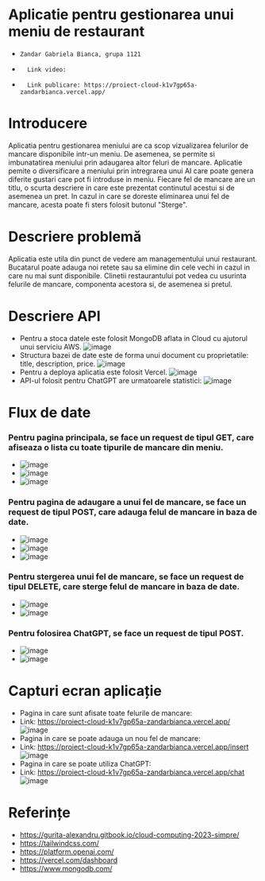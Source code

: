 
#   Aplicatie pentru gestionarea unui meniu de restaurant
 - 
       Zandar Gabriela Bianca, grupa 1121
                
-      
        Link video:
-
        Link publicare: https://proiect-cloud-k1v7gp65a-zandarbianca.vercel.app/
        
# Introducere 
Aplicatia pentru gestionarea meniului are ca scop vizualizarea felurilor de mancare disponibile intr-un meniu. De asemenea, se permite si imbunatatirea meniului prin adaugarea altor feluri de mancare. Aplicatie pemite o diversificare a meniului prin intregrarea unui AI care poate genera diferite gustari care pot fi introduse in meniu. Fiecare fel de mancare are un titlu, o scurta descriere in care este prezentat continutul acestui si de asemenea un pret. In cazul in care se doreste eliminarea unui fel de mancare, acesta poate fi sters folosit butonul "Sterge". 
# Descriere problemă 
Aplicatia este utila din punct de vedere am managementului unui restaurant. Bucatarul poate adauga noi retete sau sa elimine din cele vechi in cazul in care nu mai sunt disponibile. Clinetii restaurantului pot vedea cu usurinta felurile de mancare, componenta acestora si, de asemenea si pretul. 
# Descriere API 
- Pentru a stoca datele este folosit MongoDB aflata in Cloud cu ajutorul unui serviciu AWS.
![image](https://github.com/zandarbianca/proiectCloud/assets/81233161/62d81c12-410e-4650-97ec-25735f21cb1e)
- Structura bazei de date este de forma unui document cu proprietatile: title, description, price.
![image](https://github.com/zandarbianca/proiectCloud/assets/81233161/8a1fef8d-8259-4f49-91d9-e35cf1a633a9)
- Pentru a deploya aplicatia este folosit Vercel. 
![image](https://github.com/zandarbianca/proiectCloud/assets/81233161/a775e030-77c7-4be5-b60f-817d4c39c9d7)
- API-ul folosit pentru ChatGPT are urmatoarele statistici:
![image](https://github.com/zandarbianca/proiectCloud/assets/81233161/51705edc-ec2e-40be-b47a-a01cce8f0757)


# Flux de date 
### Pentru pagina principala, se face un request de tipul GET, care afiseaza o lista cu toate tipurile de mancare din meniu. 
- ![image](https://github.com/zandarbianca/proiectCloud/assets/81233161/9e72b51f-fcf3-46b3-a596-01ea3302e3e7)
- ![image](https://github.com/zandarbianca/proiectCloud/assets/81233161/4b7a6b51-f0af-4dac-9d19-8e4912707ef4)
- ![image](https://github.com/zandarbianca/proiectCloud/assets/81233161/f3f4c967-974b-46eb-a353-f2b481778cea)

### Pentru pagina de adaugare a unui fel de mancare, se face un request de tipul POST, care adauga felul de mancare in baza de date.
- ![image](https://github.com/zandarbianca/proiectCloud/assets/81233161/21cee00c-4fcc-4879-ba8c-47b886d875f2)
- ![image](https://github.com/zandarbianca/proiectCloud/assets/81233161/5141cefc-dcf2-4419-b754-d047e213e2e5)
- ![image](https://github.com/zandarbianca/proiectCloud/assets/81233161/21adce8f-48e7-4e7b-89f7-f9b94cfa4433)

### Pentru stergerea unui fel de mancare, se face un request de tipul DELETE, care sterge felul de mancare in baza de date.
- ![image](https://github.com/zandarbianca/proiectCloud/assets/81233161/1b2e2108-65f3-4ceb-9388-4806107ccd80)
- ![image](https://github.com/zandarbianca/proiectCloud/assets/81233161/e34e8291-df4a-4ce1-ab7c-2bbe1499a9f2)

### Pentru folosirea ChatGPT, se face un request de tipul POST.
- ![image](https://github.com/zandarbianca/proiectCloud/assets/81233161/99765154-6ce9-48d3-b46e-e30ebfb0c378)
- ![image](https://github.com/zandarbianca/proiectCloud/assets/81233161/e69e1a38-aee5-448b-891a-2584b5740dde)

# Capturi ecran aplicație 
- Pagina in care sunt afisate toate felurile de mancare:
- Link: https://proiect-cloud-k1v7gp65a-zandarbianca.vercel.app/
![image](https://github.com/zandarbianca/proiectCloud/assets/81233161/0028e6fa-8966-4d85-b47a-b66245bdcebe)
- Pagina in care se poate adauga un nou fel de mancare:
- Link: https://proiect-cloud-k1v7gp65a-zandarbianca.vercel.app/insert
![image](https://github.com/zandarbianca/proiectCloud/assets/81233161/c1442be4-7d85-4155-a14a-f64f7045426f)
- Pagina in care se poate utiliza ChatGPT:
- Link: https://proiect-cloud-k1v7gp65a-zandarbianca.vercel.app/chat
![image](https://github.com/zandarbianca/proiectCloud/assets/81233161/6871b299-1192-418e-bf91-f4acf65ad3ac)

# Referințe 
- https://gurita-alexandru.gitbook.io/cloud-computing-2023-simpre/
- https://tailwindcss.com/
- https://platform.openai.com/
- https://vercel.com/dashboard
- https://www.mongodb.com/
